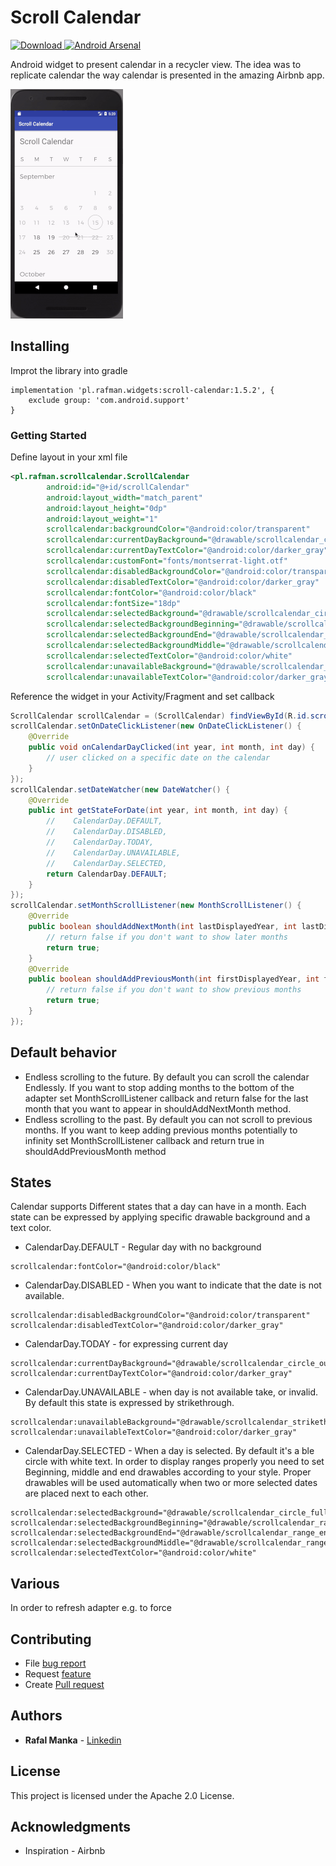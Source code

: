 # Scroll Calendar

[![Download](https://api.bintray.com/packages/rafalmanka/maven/scroll-calendar/images/download.svg) ](https://bintray.com/rafalmanka/maven/scroll-calendar/_latestVersion)
[![Android Arsenal](https://img.shields.io/badge/Android%20Arsenal-ScrollCalendar-brightgreen.svg?style=flat)](https://android-arsenal.com/details/1/6228)

Android widget to present calendar in a recycler view. The idea was to
replicate calendar the way calendar is presented in the amazing
Airbnb app.

![Example App](gif.gif)

## Installing

Improt the library into gradle

```
implementation 'pl.rafman.widgets:scroll-calendar:1.5.2', {
    exclude group: 'com.android.support'
}
```

### Getting Started

Define layout in your xml file

```xml
<pl.rafman.scrollcalendar.ScrollCalendar
        android:id="@+id/scrollCalendar"
        android:layout_width="match_parent"
        android:layout_height="0dp"
        android:layout_weight="1"
        scrollcalendar:backgroundColor="@android:color/transparent"
        scrollcalendar:currentDayBackground="@drawable/scrollcalendar_circle_outline"
        scrollcalendar:currentDayTextColor="@android:color/darker_gray"
        scrollcalendar:customFont="fonts/montserrat-light.otf"
        scrollcalendar:disabledBackgroundColor="@android:color/transparent"
        scrollcalendar:disabledTextColor="@android:color/darker_gray"
        scrollcalendar:fontColor="@android:color/black"
        scrollcalendar:fontSize="18dp"
        scrollcalendar:selectedBackground="@drawable/scrollcalendar_circle_full"
        scrollcalendar:selectedBackgroundBeginning="@drawable/scrollcalendar_range_start"
        scrollcalendar:selectedBackgroundEnd="@drawable/scrollcalendar_range_end"
        scrollcalendar:selectedBackgroundMiddle="@drawable/scrollcalendar_range_middle"
        scrollcalendar:selectedTextColor="@android:color/white"
        scrollcalendar:unavailableBackground="@drawable/scrollcalendar_strikethrough"
        scrollcalendar:unavailableTextColor="@android:color/darker_gray" />
```

Reference the widget in your Activity/Fragment and set callback

```java
ScrollCalendar scrollCalendar = (ScrollCalendar) findViewById(R.id.scrollCalendar);
scrollCalendar.setOnDateClickListener(new OnDateClickListener() {
    @Override
    public void onCalendarDayClicked(int year, int month, int day) {
        // user clicked on a specific date on the calendar
    }
});
scrollCalendar.setDateWatcher(new DateWatcher() {
    @Override
    public int getStateForDate(int year, int month, int day) {
        //    CalendarDay.DEFAULT,
        //    CalendarDay.DISABLED,
        //    CalendarDay.TODAY,
        //    CalendarDay.UNAVAILABLE,
        //    CalendarDay.SELECTED,
        return CalendarDay.DEFAULT;
    }
});
scrollCalendar.setMonthScrollListener(new MonthScrollListener() {
    @Override
    public boolean shouldAddNextMonth(int lastDisplayedYear, int lastDisplayedMonth) {
        // return false if you don't want to show later months
        return true;
    }
    @Override
    public boolean shouldAddPreviousMonth(int firstDisplayedYear, int firstDisplayedMonth) {
        // return false if you don't want to show previous months
        return true;
    }
});
```

## Default behavior
* Endless scrolling to the future. By default you can scroll the calendar
Endlessly. If you want to stop adding months to the bottom of the adapter
set MonthScrollListener callback and return false for the last month
that you want to appear in shouldAddNextMonth method.
* Endless scrolling to the past. By default you can not scroll to previous
months. If you want to keep adding previous months potentially to infinity
set MonthScrollListener callback and return true in shouldAddPreviousMonth
method

## States
Calendar supports Different states that a day can have in a month.
Each state can be expressed by applying specific drawable background and
a text color.
* CalendarDay.DEFAULT - Regular day with no background
```
scrollcalendar:fontColor="@android:color/black"
```
* CalendarDay.DISABLED - When you want to indicate that the date
is not available.
```
scrollcalendar:disabledBackgroundColor="@android:color/transparent"
scrollcalendar:disabledTextColor="@android:color/darker_gray"
```
* CalendarDay.TODAY - for expressing current day
```
scrollcalendar:currentDayBackground="@drawable/scrollcalendar_circle_outline"
scrollcalendar:currentDayTextColor="@android:color/darker_gray"
```
* CalendarDay.UNAVAILABLE - when day is not available take, or invalid.
By default this state is expressed by strikethrough.
```
scrollcalendar:unavailableBackground="@drawable/scrollcalendar_strikethrough"
scrollcalendar:unavailableTextColor="@android:color/darker_gray"
```
* CalendarDay.SELECTED - When a day is selected. By default it's a ble
circle with white text. In order to display ranges properly you need
to set Beginning, middle and end drawables according to your style.
Proper drawables will be used automatically when two or more selected
dates are placed next to each other.
```
scrollcalendar:selectedBackground="@drawable/scrollcalendar_circle_full"
scrollcalendar:selectedBackgroundBeginning="@drawable/scrollcalendar_range_start"
scrollcalendar:selectedBackgroundEnd="@drawable/scrollcalendar_range_end"
scrollcalendar:selectedBackgroundMiddle="@drawable/scrollcalendar_range_middle"
scrollcalendar:selectedTextColor="@android:color/white"
```
## Various

In order to refresh adapter e.g. to force

## Contributing

* File [bug report](https://github.com/RafalManka/ScrollCalendar/issues/new)
* Request [feature](https://github.com/RafalManka/ScrollCalendar/issues/new)
* Create [Pull request](https://github.com/RafalManka/ScrollCalendar/pulls)

## Authors

* **Rafal Manka** - [Linkedin](https://www.linkedin.com/in/rafał-mańka-40ba2b5b)


## License

This project is licensed under the Apache 2.0 License.

## Acknowledgments

* Inspiration - Airbnb

